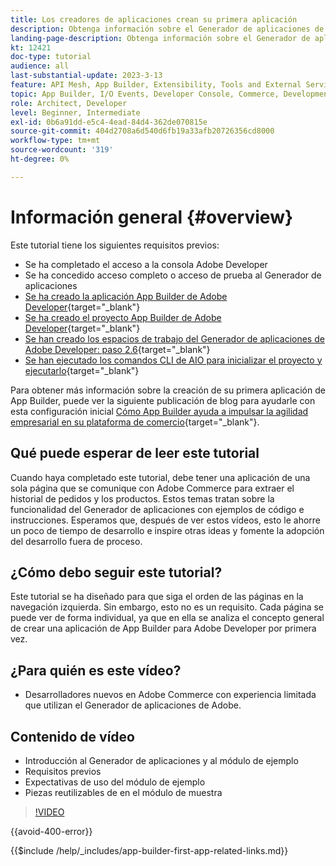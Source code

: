 ```yaml
---
title: Los creadores de aplicaciones crean su primera aplicación
description: Obtenga información sobre el Generador de aplicaciones de Adobe Developer con Adobe Commerce y cree su primera aplicación.
landing-page-description: Obtenga información sobre el Generador de aplicaciones de Adobe Developer que se utiliza con Adobe Commerce y cree su primera aplicación.
kt: 12421
doc-type: tutorial
audience: all
last-substantial-update: 2023-3-13
feature: API Mesh, App Builder, Extensibility, Tools and External Services, Backend Development
topic: App Builder, I/O Events, Developer Console, Commerce, Development, Integrations
role: Architect, Developer
level: Beginner, Intermediate
exl-id: 0b6a91dd-e5c4-4ead-84d4-362de070815e
source-git-commit: 404d2708a6d540d6fb19a33afb20726356cd8000
workflow-type: tm+mt
source-wordcount: '319'
ht-degree: 0%

---
```


# Información general {#overview}

Este tutorial tiene los siguientes requisitos previos:

* Se ha completado el acceso a la consola Adobe Developer
* Se ha concedido acceso completo o acceso de prueba al Generador de aplicaciones
* [Se ha creado la aplicación App Builder de Adobe Developer](https://developer.adobe.com/app-builder/docs/getting_started/first_app/){target="_blank"}
* [Se ha creado el proyecto App Builder de Adobe Developer](https://developer.adobe.com/console){target="_blank"}
* [Se han creado los espacios de trabajo del Generador de aplicaciones de Adobe Developer: paso 2.6](https://developer.adobe.com/app-builder/docs/getting_started/first_app/#2-creating-a-new-project-on-developer-console){target="_blank"}
* [Se han ejecutado los comandos CLI de AIO para inicializar el proyecto y ejecutarlo](https://developer.adobe.com/runtime){target="_blank"}

Para obtener más información sobre la creación de su primera aplicación de App Builder, puede ver la siguiente publicación de blog para ayudarle con esta configuración inicial [Cómo App Builder ayuda a impulsar la agilidad empresarial en su plataforma de comercio](https://business.adobe.com/blog/how-to/how-app-builder-helps-you-implement-a-composable-commerce-strategy){target="_blank"}.

## Qué puede esperar de leer este tutorial

Cuando haya completado este tutorial, debe tener una aplicación de una sola página que se comunique con Adobe Commerce para extraer el historial de pedidos y los productos. Estos temas tratan sobre la funcionalidad del Generador de aplicaciones con ejemplos de código e instrucciones. Esperamos que, después de ver estos vídeos, esto le ahorre un poco de tiempo de desarrollo e inspire otras ideas y fomente la adopción del desarrollo fuera de proceso.

## ¿Cómo debo seguir este tutorial?

Este tutorial se ha diseñado para que siga el orden de las páginas en la navegación izquierda. Sin embargo, esto no es un requisito. Cada página se puede ver de forma individual, ya que en ella se analiza el concepto general de crear una aplicación de App Builder para Adobe Developer por primera vez.

## ¿Para quién es este vídeo?

* Desarrolladores nuevos en Adobe Commerce con experiencia limitada que utilizan el Generador de aplicaciones de Adobe.

## Contenido de vídeo

* Introducción al Generador de aplicaciones y al módulo de ejemplo
* Requisitos previos
* Expectativas de uso del módulo de ejemplo
* Piezas reutilizables de en el módulo de muestra

>[!VIDEO](https://video.tv.adobe.com/v/3416740?quality=12&learn=on)

{{avoid-400-error}}

{{$include /help/_includes/app-builder-first-app-related-links.md}}
